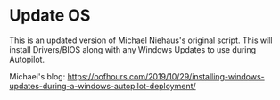 # Update OS

This is an updated version of Michael Niehaus's original script. This will install Drivers/BIOS along with any Windows Updates to use during Autopilot.

Michael's blog: https://oofhours.com/2019/10/29/installing-windows-updates-during-a-windows-autopilot-deployment/
